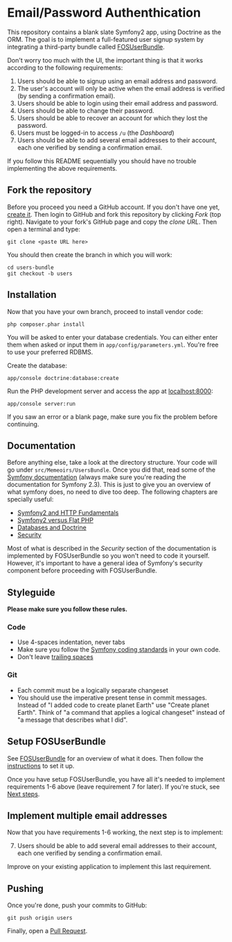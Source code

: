 # Email/Password Authenthication
This repository contains a blank slate Symfony2 app, using Doctrine as the ORM. The goal is to implement a full-featured user signup system by integrating a third-party bundle called [FOSUserBundle](https://github.com/FriendsOfSymfony/FOSUserBundle).

Don't worry too much with the UI, the important thing is that it works according to the following requirements:

1. Users should be able to signup using an email address and password.
2. The user's account will only be active when the email address is verified (by sending a confirmation email).
3. Users should be able to login using their email address and password.
4. Users should be able to change their password.
5. Users should be able to recover an account for which they lost the password.
6. Users must be logged-in to access `/u` (the *Dashboard*)
7. Users should be able to add several email addresses to their account, each one verified by sending a confirmation email.

If you follow this README sequentially you should have no trouble implementing the above requirements.

## Fork the repository
Before you proceed you need a GitHub account. If you don't have one yet, [create it](https://github.com/join). Then login to GitHub and fork this repository by clicking *Fork* (top right). Navigate to your fork's GitHub page and copy the *clone URL*. Then open a terminal and type:

    git clone <paste URL here>

You should then create the branch in which you will work:

    cd users-bundle
    git checkout -b users

## Installation
Now that you have your own branch, proceed to install vendor code:

    php composer.phar install

You will be asked to enter your database credentials. You can either enter them
when asked or input them in `app/config/parameters.yml`. You're free to use your preferred RDBMS.

Create the database:

    app/console doctrine:database:create

Run the PHP development server and access the app at [localhost:8000](http://localhost:8000):

    app/console server:run

If you saw an error or a blank page, make sure you fix the problem before continuing.

## Documentation
Before anything else, take a look at the directory structure. Your code will go under `src/Memeoirs/UsersBundle`. Once you did that, read some of the [Symfony documentation](http://symfony.com/doc/2.3/book/index.html) (always make sure you're reading the documentation for Symfony 2.3). This is just to give you an overview of what symfony does, no need to dive too deep. The following chapters are specially useful:

* [Symfony2 and HTTP Fundamentals](http://symfony.com/doc/2.3/book/http_fundamentals.html)
* [Symfony2 versus Flat PHP](http://symfony.com/doc/2.3/book/from_flat_php_to_symfony2.html)
* [Databases and Doctrine](http://symfony.com/doc/2.3/book/doctrine.html)
* [Security](http://symfony.com/doc/2.3/book/security.html)

Most of what is described in the *Security* section of the documentation is implemented by FOSUserBundle so you won't need to code it yourself. However, it's important to have a general idea of Symfony's security component before proceeding with FOSUserBundle.

## Styleguide
**Please make sure you follow these rules.**

### Code

* Use 4-spaces indentation, never tabs
* Make sure you follow the [Symfony coding standards](http://symfony.com/doc/2.3/contributing/code/standards.html) in your own code.
* Don't leave [trailing spaces](http://programmers.stackexchange.com/questions/121555/why-is-trailing-whitespace-a-big-deal)

### Git
* Each commit must be a logically separate changeset
* You should use the imperative present tense in commit messages. Instead of "I added code to create planet Earth" use "Create planet Earth". Think of "a command that applies a logical changeset" instead of "a message that describes what I did".

## Setup FOSUserBundle
See [FOSUserBundle](https://github.com/FriendsOfSymfony/FOSUserBundle) for an overview of what it does. Then follow the [instructions](https://github.com/FriendsOfSymfony/FOSUserBundle/blob/master/Resources/doc/index.md) to set it up.

Once you have setup FOSUserBundle, you have all it's needed to implement requirements 1-6 above (leave requirement 7 for later). If you're stuck, see [Next steps](https://github.com/FriendsOfSymfony/FOSUserBundle/blob/master/Resources/doc/index.md#next-steps).

## Implement multiple email addresses
Now that you have requirements 1-6 working, the next step is to implement:

7. Users should be able to add several email addresses to their account, each one verified by sending a confirmation email.

Improve on your existing application to implement this last requirement.

## Pushing
Once you're done, push your commits to GitHub:

    git push origin users

Finally, open a [Pull Request](https://help.github.com/articles/using-pull-requests).